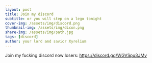 ```yaml
---
layout: post
title: Join my discord 
subtitle: or you will step on a lego tonight
cover-img: /assets/img/discord.png
thumbnail-img: /assets/img/dicon.png
share-img: /assets/img/path.jpg
tags: [discord]
author: your lord and savior Xyrelium
---
```


Join my fucking discord now losers: https://discord.gg/WGVSpu3JMv
